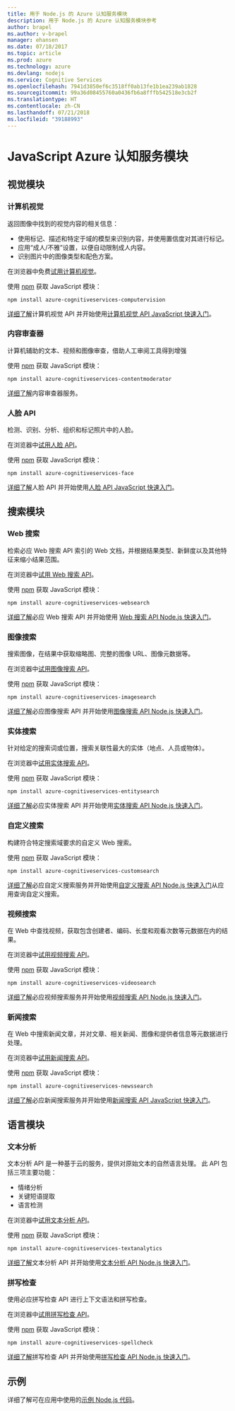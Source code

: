 ```yaml
---
title: 用于 Node.js 的 Azure 认知服务模块
description: 用于 Node.js 的 Azure 认知服务模块参考
author: brapel
ms.author: v-brapel
manager: ehansen
ms.date: 07/18/2017
ms.topic: article
ms.prod: azure
ms.technology: azure
ms.devlang: nodejs
ms.service: Cognitive Services
ms.openlocfilehash: 7941d3850ef6c3518ff0ab13fe1b1ea239ab1828
ms.sourcegitcommit: 99a36d08455760a0436fb6a8fffb542518e3cb2f
ms.translationtype: HT
ms.contentlocale: zh-CN
ms.lasthandoff: 07/21/2018
ms.locfileid: "39188993"
---
```

# <a name="javascript-azure-cognitive-services-modules"></a>JavaScript Azure 认知服务模块

## <a name="vision-modules"></a>视觉模块

### <a name="computer-vision"></a>计算机视觉 

返回图像中找到的视觉内容的相关信息：

- 使用标记、描述和特定于域的模型来识别内容，并使用置信度对其进行标记。
- 应用“成人/不雅”设置，以便自动限制成人内容。
- 识别图片中的图像类型和配色方案。

在浏览器中免费[试用计算机视觉](https://azure.microsoft.com/services/cognitive-services/computer-vision/)。

使用 [npm](https://docs.npmjs.com/getting-started/installing-npm-packages-locally) 获取 JavaScript 模块：

```
npm install azure-cognitiveservices-computervision
```

[详细了解](/azure/cognitive-services/computer-vision/home)计算机视觉 API 并开始使用[计算机视觉 API JavaScript 快速入门](/azure/cognitive-services/computer-vision/quickstarts/javascript)。

### <a name="content-moderator"></a>内容审查器

计算机辅助的文本、视频和图像审查，借助人工审阅工具得到增强

使用 [npm](https://docs.npmjs.com/getting-started/installing-npm-packages-locally) 获取 JavaScript 模块：

```
npm install azure-cognitiveservices-contentmoderator
```

[详细了解](/azure/cognitive-services/content-moderator/overview)内容审查器服务。

### <a name="face-api"></a>人脸 API

检测、识别、分析、组织和标记照片中的人脸。 

在浏览器中[试用人脸 API](https://azure.microsoft.com/services/cognitive-services/face/)。

使用 [npm](https://docs.npmjs.com/getting-started/installing-npm-packages-locally) 获取 JavaScript 模块：

```
npm install azure-cognitiveservices-face
```

[详细了解](/azure/cognitive-services/face/overview)人脸 API 并开始使用[人脸 API JavaScript 快速入门](/azure/cognitive-services/Face/quickstarts/javascript)。

## <a name="search-modules"></a>搜索模块

### <a name="web-search"></a>Web 搜索

检索必应 Web 搜索 API 索引的 Web 文档，并根据结果类型、新鲜度以及其他特征来缩小结果范围。 

在浏览器中[试用 Web 搜索 API](https://azure.microsoft.com/services/cognitive-services/bing-web-search-api/)。

使用 [npm](https://docs.npmjs.com/getting-started/installing-npm-packages-locally) 获取 JavaScript 模块：

```
npm install azure-cognitiveservices-websearch
```

[详细了解](/azure/cognitive-services/bing-web-search/overview)必应 Web 搜索 API 并开始使用 [Web 搜索 API Node.js 快速入门](/azure/cognitive-services/bing-web-search/quickstarts/nodejs)。

### <a name="image-search"></a>图像搜索

搜索图像，在结果中获取缩略图、完整的图像 URL、图像元数据等。

在浏览器中[试用图像搜索 API](https://azure.microsoft.com/services/cognitive-services/bing-image-search-api/)。

使用 [npm](https://docs.npmjs.com/getting-started/installing-npm-packages-locally) 获取 JavaScript 模块：

```
npm install azure-cognitiveservices-imagesearch
```

[详细了解](/azure/cognitive-services/bing-image-search/overview)必应图像搜索 API 并开始使用[图像搜索 API Node.js 快速入门](/azure/cognitive-services/bing-image-search/quickstarts/nodejs)。


### <a name="entity-search"></a>实体搜索

针对给定的搜索词或位置，搜索关联性最大的实体（地点、人员或物体）。

在浏览器中[试用实体搜索 API](https://azure.microsoft.com/services/cognitive-services/bing-entity-search-api/)。

使用 [npm](https://docs.npmjs.com/getting-started/installing-npm-packages-locally) 获取 JavaScript 模块：

```
npm install azure-cognitiveservices-entitysearch
```

[详细了解](/azure/cognitive-services/bing-entities-search/search-the-web)必应实体搜索 API 并开始使用[实体搜索 API Node.js 快速入门](/azure/cognitive-services/bing-entities-search/quickstarts/nodejs)。

### <a name="custom-search"></a>自定义搜索

构建符合特定搜索域要求的自定义 Web 搜索。

使用 [npm](https://docs.npmjs.com/getting-started/installing-npm-packages-locally) 获取 JavaScript 模块：

```
npm install azure-cognitiveservices-customsearch
```

[详细了解](/azure/cognitive-services/bing-custom-search/)必应自定义搜索服务并开始使用[自定义搜索 API Node.js 快速入门](/azure/cognitive-services/bing-custom-search/call-endpoint-nodejs)从应用查询自定义搜索。

### <a name="video-search"></a>视频搜索

在 Web 中查找视频，获取包含创建者、编码、长度和观看次数等元数据在内的结果。

在浏览器中[试用视频搜索 API](https://azure.microsoft.com/services/cognitive-services/bing-video-search-api/)。

使用 [npm](https://docs.npmjs.com/getting-started/installing-npm-packages-locally) 获取 JavaScript 模块：

```
npm install azure-cognitiveservices-videosearch
```

[详细了解](/azure/cognitive-services/bing-video-search/search-the-web)必应视频搜索服务并开始使用[视频搜索 API Node.js 快速入门](/azure/cognitive-services/bing-video-search/nodejs)。


### <a name="news-search"></a>新闻搜索

在 Web 中搜索新闻文章，并对文章、相关新闻、图像和提供者信息等元数据进行处理。

在浏览器中[试用新闻搜索 API](https://azure.microsoft.com/services/cognitive-services/bing-news-search-api/)。

使用 [npm](https://docs.npmjs.com/getting-started/installing-npm-packages-locally) 获取 JavaScript 模块：

```
npm install azure-cognitiveservices-newssearch
```

[详细了解](/azure/cognitive-services/bing-news-search/search-the-web)必应新闻搜索服务并开始使用[新闻搜索 API JavaScript 快速入门](/azure/cognitive-services/bing-news-search/nodejs)。


## <a name="language-modules"></a>语言模块

### <a name="text-analytics"></a>文本分析 

文本分析 API 是一种基于云的服务，提供对原始文本的自然语言处理。 此 API 包括三项主要功能：

- 情绪分析
- 关键短语提取
- 语言检测

在浏览器中[试用文本分析 API](https://azure.microsoft.com/services/cognitive-services/text-analytics/)。

使用 [npm](https://docs.npmjs.com/getting-started/installing-npm-packages-locally) 获取 JavaScript 模块：

```
npm install azure-cognitiveservices-textanalytics
```

[详细了解](/azure/cognitive-services/text-analytics/overview)文本分析 API 并开始使用[文本分析 API Node.js 快速入门](/azure/cognitive-services/text-analytics/quickstarts/nodejs)。


### <a name="spell-check"></a>拼写检查

使用必应拼写检查 API 进行上下文语法和拼写检查。

在浏览器中[试用拼写检查 API](https://azure.microsoft.com/services/cognitive-services/spell-check/)。

使用 [npm](https://docs.npmjs.com/getting-started/installing-npm-packages-locally) 获取 JavaScript 模块：

```
npm install azure-cognitiveservices-spellcheck
```

[详细了解](/azure/cognitive-services/bing-spell-check/proof-text)拼写检查 API 并开始使用[拼写检查 API Node.js 快速入门](/azure/cognitive-services/bing-spell-check/quickstarts/nodejs)。

## <a name="samples"></a>示例

详细了解可在应用中使用的[示例 Node.js 代码](https://azure.microsoft.com/resources/samples/?platform=nodejs)。
